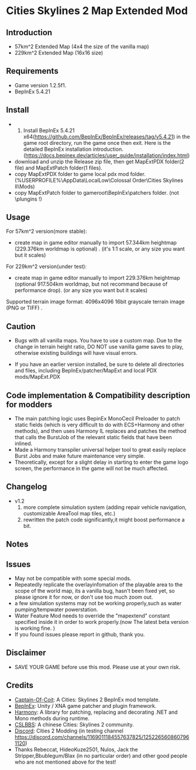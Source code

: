 # Cities Skylines 2 Map Extended Mod

## Introduction

- 57km^2 Extended Map (4x4 the size of the vanilla map)
- 229km^2 Extended Map (16x16 size)

## Requirements

- Game version 1.2.5f1.
- BepInEx 5.4.21

## Install
- 1. Install BepInEx 5.4.21 x64(https://github.com/BepInEx/BepInEx/releases/tag/v5.4.21) in the game root directory, run the game once then exit.
Here is the detailed BepInEx installation introduction.(https://docs.bepinex.dev/articles/user_guide/installation/index.html)
- download and unzip the Release zip file, then get MapExtPDX folder(2 file) and MapExtPatch folder(1 files).
- copy MapExtPDX folder to game local pdx mod folder. (%USERPROFILE%\AppData\LocalLow\Colossal Order\Cities Skylines II\Mods)
- copy MapExtPatch folder to gameroot\BepInEx\patchers folder. (not \plungins !)
 
## Usage
For 57km^2 version(more stable):
- create map in game editor manually to import 57.344km heightmap (229.376km worldmap is optional) . (it's 1:1 scale, or any size you want but it scales)

For 229km^2 version(under test):
- create map in game editor manually to import 229.376km heightmap (optional 917.504km worldmap, but not recommand because of performance drop). (or any size you want but it scales)

Supported terrain image format: 4096x4096 16bit grayscale terrain image (PNG or TIFF) .

## Caution 
- Bugs with all vanilla maps. You have to use a custom map.
  Due to the change in terrain height ratio, DO NOT use vanilla game saves to play, otherwise existing buildings will have visual errors.

- If you have an earlier version installed, be sure to delete all directories and files, including BepInEx/patcher/MapExt and local PDX mods/MapExt.PDX

## Code implementation & Compatibility description for modders
- The main patching logic uses BepinEx MonoCecil Preloader to patch static fields (which is very difficult to do with ECS+Harmony and other methods), and then uses Harmony IL replaces and patches the method that calls the BurstJob of the relevant static fields that have been inlined. 
- Made a Harmony transpiler universal helper tool to great easily replace Burst Jobs and make future maintenance very simple.
- Theoretically, except for a slight delay in starting to enter the game logo screen, the performance in the game will not be much affected. 

## Changelog
- v1.2
  1. more complete simulation system (adding repair vehicle navigation, customizable AreaTool map tiles, etc.) 
  2. rewritten the patch code significantly,it might boost performance a bit.
  
## Notes


## Issues
- May not be compatible with some special mods.
- Repeatedly replicate the overlayinfomation of the playable area to the scope of the world map, its a vanilla bug, hasn't been fixed yet, so please ignore it for now, or don't use too much zoom out.
- a few simulation systems may not be working properly,such as water pumping/tempwater powerstation.
- Water Feature Mod needs to override the "mapextend" constant specified inside it in order to work properly.(now The latest beta version is working fine. )
- If you found issues please report in github, thank you.

## Disclaimer
- SAVE YOUR GAME before use this mod. Please use at your own risk.

## Credits
- [Captain-Of-Coit](https://github.com/Captain-Of-Coit/cities-skylines-2-mod-template): A Cities: Skylines 2 BepInEx mod template.
- [BepInEx](https://github.com/BepInEx/BepInEx): Unity / XNA game patcher and plugin framework.
- [Harmony](https://github.com/pardeike/Harmony): A library for patching, replacing and decorating .NET and Mono methods during runtime.
- [CSLBBS](https://www.cslbbs.net): A chinese Cities: Skylines 2 community.
- [Discord](https://discord.gg/ABrJqdZJNE): Cities 2 Modding (in testing channel https://discord.com/channels/1169011184557637825/1252265608607961120)
- Thanks  Rebeccat, HideoKuze2501, Nulos, Jack the Stripper,Bbublegum/Blax (in no particular order) and other good people who are not mentioned above for the test!
